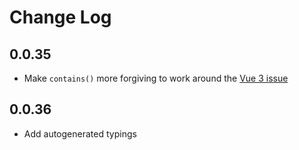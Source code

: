 # Change Log

## 0.0.35

- Make `contains()` more forgiving to work around the [Vue 3 issue](https://github.com/vuejs/core/issues/8444)

## 0.0.36

- Add autogenerated typings
